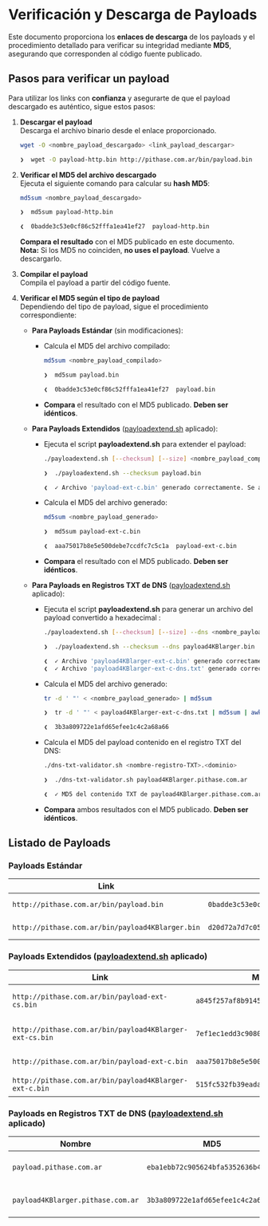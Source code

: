 # Verificación y Descarga de Payloads

Este documento proporciona los **enlaces de descarga** de los payloads y el procedimiento detallado para verificar su integridad mediante **MD5**, asegurando que corresponden al código fuente publicado.

## Pasos para verificar un payload

Para utilizar los links con **confianza** y asegurarte de que el payload descargado es auténtico, sigue estos pasos:

1. **Descargar el payload**  
   Descarga el archivo binario desde el enlace proporcionado.
   ```sh
   wget -O <nombre_payload_descargado> <link_payload_descargar>
   ```
   ```sh
   ❯  wget -O payload-http.bin http://pithase.com.ar/bin/payload.bin
   ``` 

3. **Verificar el MD5 del archivo descargado**  
   Ejecuta el siguiente comando para calcular su **hash MD5**:
   ```sh
   md5sum <nombre_payload_descargado>
   ```
   ```sh
   ❯  md5sum payload-http.bin

   ❮  0badde3c53e0cf86c52fffa1ea41ef27  payload-http.bin
   ```      
   **Compara el resultado** con el MD5 publicado en este documento.  
   **Nota:** Si los MD5 no coinciden, **no uses el payload**. Vuelve a descargarlo.

4. **Compilar el payload**  
   Compila el payload a partir del código fuente.

5. **Verificar el MD5 según el tipo de payload**  
   Dependiendo del tipo de payload, sigue el procedimiento correspondiente:

   - **Para Payloads Estándar** (sin modificaciones):
     - Calcula el MD5 del archivo compilado:
       ```sh
       md5sum <nombre_payload_compilado>
       ```
       ```sh
       ❯  md5sum payload.bin

       ❮  0badde3c53e0cf86c52fffa1ea41ef27  payload.bin
       ```       
     - **Compara** el resultado con el MD5 publicado. **Deben ser idénticos**.

   - **Para Payloads Extendidos** ([payloadextend.sh](https://github.com/Pithase/asm-payloads-loaders/blob/main/payloadextend.sh) aplicado):
     - Ejecuta el script **payloadextend.sh** para extender el payload:
       ```sh
       ./payloadextend.sh [--checksum] [--size] <nombre_payload_compilado>
       ```
       ```sh
       ❯  ./payloadextend.sh --checksum payload.bin

       ❮  ✓ Archivo 'payload-ext-c.bin' generado correctamente. Se agregó información adicional de checksum. 
       ```        
     - Calcula el MD5 del archivo generado:
       ```sh
       md5sum <nombre_payload_generado>
       ```
       ```sh
       ❯  md5sum payload-ext-c.bin

       ❮  aaa75017b8e5e500debe7ccdfc7c5c1a  payload-ext-c.bin
       ```       
     - **Compara** el resultado con el MD5 publicado. **Deben ser idénticos**.
    
   - **Para Payloads en Registros TXT de DNS** ([payloadextend.sh](https://github.com/Pithase/asm-payloads-loaders/blob/main/payloadextend.sh) aplicado):
     - Ejecuta el script **payloadextend.sh** para generar un archivo del payload convertido a hexadecimal :
       ```sh
       ./payloadextend.sh [--checksum] [--size] --dns <nombre_payload_compilado>
       ```       
       ```sh
       ❯  ./payloadextend.sh --checksum --dns payload4KBlarger.bin

       ❮  ✓ Archivo 'payload4KBlarger-ext-c.bin' generado correctamente. Se agregó información adicional de checksum.
       ❮  ✓ Archivo 'payload4KBlarger-ext-c-dns.txt' generado correctamente para su uso en registros TXT de DNS.
       ```
     - Calcula el MD5 del archivo generado:
       ```sh
       tr -d ' "' < <nombre_payload_generado> | md5sum
       ```
       ```sh
       ❯  tr -d ' "' < payload4KBlarger-ext-c-dns.txt | md5sum | awk '{print $1}'

       ❮  3b3a809722e1afd65efee1c4c2a68a66
       ```
     - Calcula el MD5 del payload contenido en el registro TXT del DNS:
       ```sh
       ./dns-txt-validator.sh <nombre-registro-TXT>.<dominio>
       ```
       ```sh       
       ❯  ./dns-txt-validator.sh payload4KBlarger.pithase.com.ar

       ❮  ✓ MD5 del contenido TXT de payload4KBlarger.pithase.com.ar: 3b3a809722e1afd65efee1c4c2a68a66
       ```       
     - **Compara** ambos resultados con el MD5 publicado. **Deben ser idénticos**.

## Listado de Payloads

### Payloads Estándar

| Link | MD5 | Tamaño |
|------|-----|-------:|
| `http://pithase.com.ar/bin/payload.bin` | `0badde3c53e0cf86c52fffa1ea41ef27` | 49 bytes |
| `http://pithase.com.ar/bin/payload4KBlarger.bin` | `d20d72a7d7c05ed70d58aceec8031f29` | 5.088 bytes |

### Payloads Extendidos ([payloadextend.sh](https://github.com/Pithase/asm-payloads-loaders/blob/main/payloadextend.sh) aplicado)

| Link | MD5 | Tamaño | Argumentos |
|------|-----|-------:|------------|
| `http://pithase.com.ar/bin/payload-ext-cs.bin` | `a845f257af8b9145ef61b17d2fb64db6` | 55 bytes | --checksum --size |
| `http://pithase.com.ar/bin/payload4KBlarger-ext-cs.bin` | `7ef1ec1edd3c9080d6a7118afbbaf429` | 5.094 bytes | --checksum --size |
| `http://pithase.com.ar/bin/payload-ext-c.bin` | `aaa75017b8e5e500debe7ccdfc7c5c1a` | 52 bytes | --checksum |
| `http://pithase.com.ar/bin/payload4KBlarger-ext-c.bin` | `515fc532fb39eada6adcf4aced73b02e` | 5.091 bytes | --checksum|

### Payloads en Registros TXT de DNS ([payloadextend.sh](https://github.com/Pithase/asm-payloads-loaders/blob/main/payloadextend.sh) aplicado)

| Nombre | MD5 | Tamaño | Argumentos |
|--------|-----|-------:|------------|
| `payload.pithase.com.ar` | `eba1ebb72c905624bfa5352636b45a0f` | 106 bytes | --checksum --dns |
| `payload4KBlarger.pithase.com.ar` | `3b3a809722e1afd65efee1c4c2a68a66` | 10.304 bytes | --checksum --dns |
